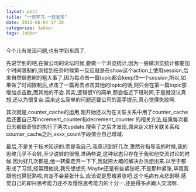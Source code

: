 ```yaml
---
layout: post
title: "一些学习,一些发现"
date: 2012-06-04 17:20
categories: Jabber
tags: Jabber
---
```

<!--more-->

今个儿有发现问题,也有学到东西了.

先说学到的吧,在做公司的论坛时候,要做一个浏览统计,因为一般做浏览统计都要加个时间限制的,刚接到任务时候第一反应就是在show这个action上使用session,后来自然很悲剧的粗大事了.因为每点击一篇topic都会keep住一个session,所以,如果做了时间限制后,点击了一篇再去点击其他的topic的话,则只会在第一篇topic那增加点击数,而其他的不会.其实,逻辑很Y的简单,那会临近下班时间,于是就没认真想,还以为很复杂.后来这么简单的问题还要公司的高手提示,真心觉得失败啊.

其次就是,counter_cache的运用,刚开始还以为在关联关系中用了counter_cache后还要自己写increment_counter和decrement_counter 的相关方法,结果每次看日志都很奇怪的执行了两次update.搜索了之后才发现,原来定义好关联关系和counter_cache之后,xxxx_count字段值会自己增减.

最后,不是关于技术知识的.而是我自己.我意识到好几次,萧然在指导我的时候,我的思维几乎不会转,至少说转的很慢,准确些说,这种状态只存在于我和他交流讨论的时候.因为好几次都是,他一转脚走开一下下,我就把大概的解决办法想出来.以至于都形成了习惯,经常跟他说,我先想想先.Maybe还是有些紧张吧,不是那种紧张,毕竟我跟他也算挺熟啦,肯定不会紧张什么,应该说是思维紧张吧.这个毛病有点悲剧啊.感觉自己的即兴思考能力还不及慢性思考能力的十分一.还是得多点跟人交流啊.